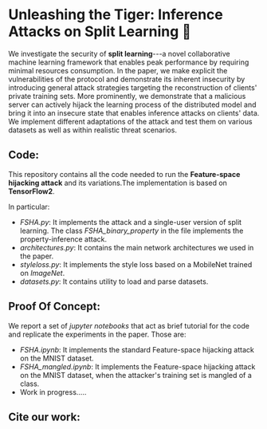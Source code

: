 # Unleashing the Tiger: Inference Attacks on Split Learning 🐯
We investigate the security of **split learning**---a novel collaborative machine learning framework that enables peak performance by requiring minimal resources consumption. In the paper, we make explicit the vulnerabilities of the protocol and demonstrate its inherent insecurity by introducing general attack strategies targeting the reconstruction of clients' private training sets. More prominently, we demonstrate that a malicious server can actively hijack the learning process of the distributed model and bring it into an insecure state that enables inference attacks on clients' data. We implement different adaptations of the attack and test them on various datasets as well as within realistic threat scenarios.

## Code:

This repository contains all the code needed to run the **Feature-space hijacking attack** and its variations.The implementation is based on **TensorFlow2**.

In particular:

*  *FSHA.py*: It implements the attack and a single-user version of split learning. The class *FSHA_binary_property* in the file implements the property-inference attack.
* *architectures.py*: It contains the main network architectures we used in the paper.
* *styleloss.py*: It implements the style loss based on a MobileNet trained on *ImageNet*.
* *datasets.py*: It contains utility to load and parse datasets.

## Proof Of Concept:

We report a set of *jupyter notebooks* that act as brief tutorial for the code and replicate the experiments in the paper. Those are:

* *FSHA.ipynb*: It implements the standard Feature-space hijacking attack on the MNIST dataset.
* *FSHA_mangled.ipynb*: It implements the Feature-space hijacking attack on the MNIST dataset, when the attacker's training set is mangled of a class.
* Work in progress.....

## Cite our work:

> 


